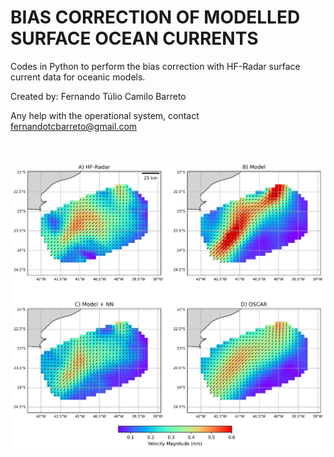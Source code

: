 # BIAS CORRECTION OF MODELLED SURFACE OCEAN CURRENTS

Codes in Python to perform the bias correction with HF-Radar surface current data for oceanic models.

Created by: Fernando Túlio Camilo Barreto<br />

Any help with the operational system, contact fernandotcbarreto@gmail.com
<br />
<br />
<br />
<p align="center">
  <img src="https://github.com/fernandotcbarreto/stuff/blob/main/codarr.jpg">
</p>
